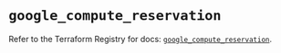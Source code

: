 # `google_compute_reservation`

Refer to the Terraform Registry for docs: [`google_compute_reservation`](https://registry.terraform.io/providers/hashicorp/google-beta/5.28.0/docs/resources/google_compute_reservation).
